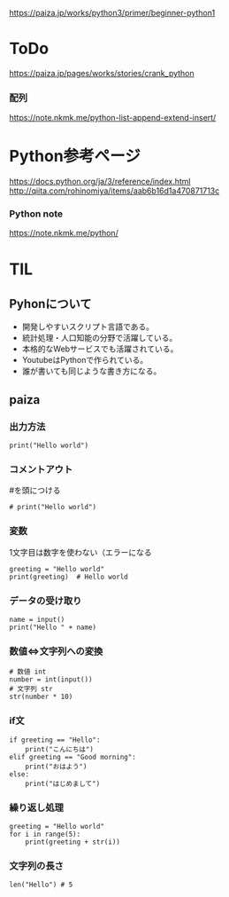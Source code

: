 https://paiza.jp/works/python3/primer/beginner-python1

# ToDo
https://paiza.jp/pages/works/stories/crank_python<br>
### 配列
https://note.nkmk.me/python-list-append-extend-insert/
# Python参考ページ
https://docs.python.org/ja/3/reference/index.html<br>
http://qiita.com/rohinomiya/items/aab6b16d1a470871713c<br>
### Python note
https://note.nkmk.me/python/

# TIL

## Pyhonについて
- 開発しやすいスクリプト言語である。
- 統計処理・人口知能の分野で活躍している。
- 本格的なWebサービスでも活躍されている。
- YoutubeはPythonで作られている。
- 誰が書いても同じような書き方になる。

## paiza
### 出力方法
```
print("Hello world")
```
### コメントアウト
#を頭につける
```
# print("Hello world")
```
### 変数
1文字目は数字を使わない（エラーになる
```
greeting = "Hello world"
print(greeting)  # Hello world
```
### データの受け取り
```
name = input()
print("Hello " + name)
```
### 数値⇔文字列への変換
```
# 数値 int
number = int(input())
# 文字列 str
str(number * 10)
```
### if文
```
if greeting == "Hello":
    print("こんにちは")
elif greeting == "Good morning":
    print("おはよう")
else:
    print("はじめまして")
```

### 繰り返し処理
```
greeting = "Hello world"
for i in range(5):
    print(greeting + str(i))
```

### 文字列の長さ
```
len("Hello") # 5
```
